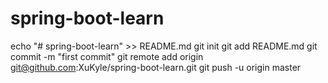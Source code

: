 # spring-boot-learn

echo "# spring-boot-learn" >> README.md
git init
git add README.md
git commit -m "first commit"
git remote add origin git@github.com:XuKyle/spring-boot-learn.git
git push -u origin master
